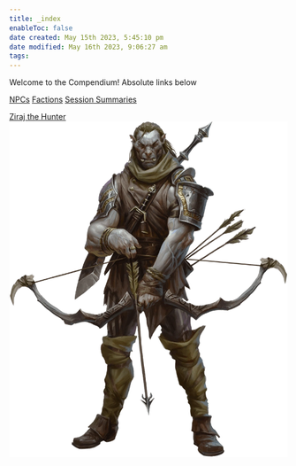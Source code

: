 ```yaml
---
title: _index
enableToc: false
date created: May 15th 2023, 5:45:10 pm
date modified: May 16th 2023, 9:06:27 am
tags: 
---
```


Welcome to the Compendium!
Absolute links below

[NPCs](content/NPCs/NPCs.md)
[Factions](content/Factions/Factions.md)
[Session Summaries](content/Session%20Summaries.md)

[Ziraj the Hunter](content/NPCs/Ziraj%20the%20Hunter.md)
![Ziraj](content/attachments/Ziraj.png)
